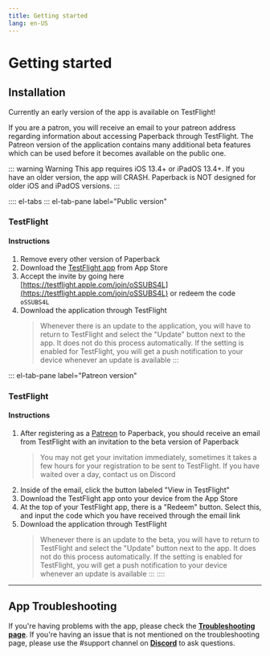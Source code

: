 ```yaml
---
title: Getting started
lang: en-US
---
```


# Getting started

## Installation
Currently an early version of the app is available on TestFlight!

If you are a patron, you will receive an email to your patreon address regarding information about accessing Paperback through TestFlight. The Patreon version of the application contains many additional beta features which can be used before it becomes available on the public one.

::: warning Warning
This app requires iOS 13.4+ or iPadOS 13.4+. If you have an older version, the app will CRASH. Paperback is NOT designed for older iOS and iPadOS versions.
:::

:::: el-tabs
::: el-tab-pane label="Public version"
### TestFlight
#### Instructions
1. Remove every other version of Paperback
1. Download the [TestFlight app](https://apps.apple.com/fr/app/testflight/id899247664) from App Store
1. Accept the invite by going here [https://testflight.apple.com/join/oSSUBS4L](https://testflight.apple.com/join/oSSUBS4L) or redeem the code `oSSUBS4L`
1. Download the application through TestFlight
   > Whenever there is an update to the application, you will have to return to TestFlight and select the "Update" button next to the app. It does not do this process automatically. If the setting is enabled for TestFlight, you will get a push notification to your device whenever an update is available
:::

::: el-tab-pane label="Patreon version"
### TestFlight
#### Instructions
1. After registering as a [Patreon](https://www.patreon.com/FaizanDurrani) to Paperback, you should receive an email from TestFlight with an invitation to the beta version of Paperback
   > You may not get your invitation immediately, sometimes it takes a few hours for your registration to be sent to TestFlight. If you have waited over a day, contact us on Discord
1. Inside of the email, click the button labeled "View in TestFlight"
1. Download the TestFlight app onto your device from the App Store
1. At the top of your TestFlight app, there is a "Redeem" button. Select this, and input the code which you have received through the email link
1. Download the application through TestFlight
   > Whenever there is an update to the beta, you will have to return to TestFlight and select the "Update" button next to the app. It does not do this process automatically. If the setting is enabled for TestFlight, you will get a push notification to your device whenever an update is available
:::
::::

---

## App Troubleshooting
If you're having problems with the app, please check the **[Troubleshooting page](/help/faq/#troubleshooting)**. If you're having an issue that is not mentioned on the troubleshooting page, please use the #support channel on **[Discord](https://discord.gg/Ny83JV3)** to ask questions.

